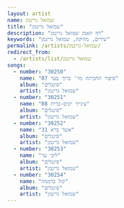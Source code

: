 ```yaml
---
layout: artist
name: שמואל גרינמן
title: "שמואל גרינמן"
description: "דף האמן שמואל גרינמן"
keywords: "שירים, מוזיקה, שמואל גרינמן"
permalink: /artists/שמואל-גרינמן/
redirect_from:
  - /artists/list/שמואל גרינמן
songs:
  - number: "30250"
    name: "07 סיפור החביתה מר' ברוך בער"
    album: "סינגלים"
    artist: "שמואל גרינמן"
  - number: "30251"
    name: "08 עינייך יונים-ברית"
    album: "סינגלים"
    artist: "שמואל גרינמן"
  - number: "30252"
    name: "31 אשר ברא"
    album: "סינגלים"
    artist: "שמואל גרינמן"
  - number: "30253"
    name: "ליבי ער"
    album: "סינגלים"
    artist: "שמואל גרינמן"
  - number: "30254"
    name: "קול ברממה"
    album: "סינגלים"
    artist: "שמואל גרינמן"
---
```

